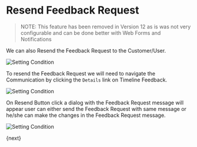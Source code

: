 <!-- add-breadcrumbs -->
# Resend Feedback Request

> NOTE: This feature has been removed in Version 12 as is was not very configurable and can be done better with Web Forms and Notifications

We can also Resend the Feedback Request to the Customer/User.

<img class="screenshot" alt="Setting Condition" src="{{docs_base_url}}/assets/img/setup/feedback/timeline-rating-and-feedback.png">

To resend the Feedback Request we will need to navigate the Communication by clicking the `Details` link on Timeline Feedback.

<img class="screenshot" alt="Setting Condition" src="{{docs_base_url}}/assets/img/setup/feedback/resend-feedback-request-button.png">

On Resend Button click a dialog with the Feedback Request message will appear user can either send the
Feedback Request with same message or he/she can make the changes in the Feedback Request message.

<img class="screenshot" alt="Setting Condition" src="{{docs_base_url}}/assets/img/setup/feedback/resend-feedback-request-custom-message.png">

{next}
